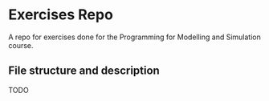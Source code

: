 # Exercises Repo
A repo for exercises done for the Programming for Modelling and Simulation course.

## File structure and description
TODO
